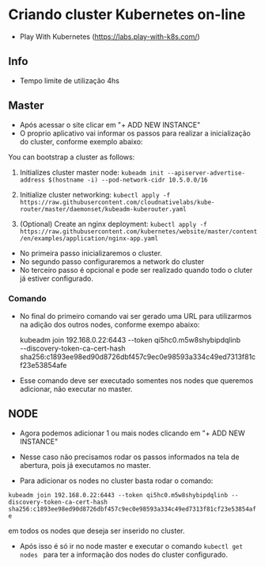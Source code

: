 # Criando cluster Kubernetes on-line
- Play With Kubernetes (https://labs.play-with-k8s.com/)

## Info
- Tempo limite de utilização 4hs
  
## Master
- Após acessar o site clicar em "+ ADD NEW INSTANCE"
- O proprio aplicativo vai informar os passos para realizar a inicialização do cluster, conforme exemplo abaixo:

 You can bootstrap a cluster as follows:
 1. Initializes cluster master node:
 ```kubeadm init --apiserver-advertise-address $(hostname -i) --pod-network-cidr 10.5.0.0/16```

 2. Initialize cluster networking:
 ```kubectl apply -f https://raw.githubusercontent.com/cloudnativelabs/kube-router/master/daemonset/kubeadm-kuberouter.yaml```

 3. (Optional) Create an nginx deployment:
 ```kubectl apply -f https://raw.githubusercontent.com/kubernetes/website/master/content/en/examples/application/nginx-app.yaml```

- No primeira passo inicializaremos o cluster.
- No segundo passo configuraremos a network do cluster
- No terceiro passo é opcional e pode ser realizado quando todo o cluter já estiver configurado.

### Comando
- No final do primeiro comando vai ser gerado uma URL para utilizarmos na adição dos outros nodes, conforme exempo abaixo:
  
  kubeadm join 192.168.0.22:6443 --token qi5hc0.m5w8shybipdqlinb \
    --discovery-token-ca-cert-hash sha256:c1893ee98ed90d8726dbf457c9ec0e98593a334c49ed7313f81cf23e53854afe

* Esse comando deve ser executado somentes nos nodes que queremos adicionar, não executar no master.

## NODE
- Agora podemos adicionar 1 ou mais nodes clicando em "+ ADD NEW INSTANCE"
- Nesse caso não precisamos rodar os passos informados na tela de abertura, pois já executamos no master.
  
- Para adicionar os nodes no cluster basta rodar o comando:

 ```kubeadm join 192.168.0.22:6443 --token qi5hc0.m5w8shybipdqlinb --discovery-token-ca-cert-hash sha256:c1893ee98ed90d8726dbf457c9ec0e98593a334c49ed7313f81cf23e53854afe```

em todos os nodes que deseja ser inserido no cluster.

- Após isso é só ir no node master e executar o comando  ```kubectl get nodes ``` para ter a informação dos nodes do cluster configurado.